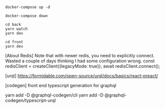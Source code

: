 
```
docker-compose up -d

docker-compose down

cd back
yarn watch
yarn dev

cd front
yarn dev
```

[About Redis]
Note that with newer redis, you need to explicitly connect. Wasted a couple of days thinking I had some configuration wrong.
const redisClient = createClient({legacyMode: true}); 
await redisClient.connect();

[urql]
https://formidable.com/open-source/urql/docs/basics/react-preact/

[codegen]
front end typescript generation for graphql

yarn add -D @graphql-codegen/cli
yarn add -D @graphql-codegen/typescript-urql